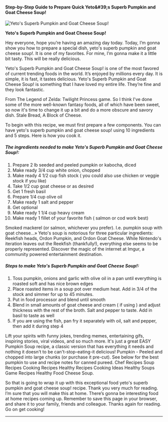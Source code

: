             

#### Step-by-Step Guide to Prepare Quick Yeto&amp;#39;s Superb Pumpkin and Goat Cheese Soup!

![Yeto's Superb Pumpkin and Goat Cheese Soup!](https://img-global.cpcdn.com/recipes/5552335143043072/751x532cq70/yetos-superb-pumpkin-and-goat-cheese-soup-recipe-main-photo.jpg)

**Yeto's Superb Pumpkin and Goat Cheese Soup!**

Hey everyone, hope you’re having an amazing day today. Today, I’m gonna show you how to prepare a special dish, yeto's superb pumpkin and goat cheese soup!. It is one of my favorites. For mine, I’m gonna make it a little bit tasty. This will be really delicious.

Yeto's Superb Pumpkin and Goat Cheese Soup! is one of the most favored of current trending foods in the world. It’s enjoyed by millions every day. It is simple, it is fast, it tastes delicious. Yeto's Superb Pumpkin and Goat Cheese Soup! is something that I have loved my entire life. They’re fine and they look fantastic.

From The Legend of Zelda: Twilight Princess game. So I think I've done some of the more well-known fantasy foods, all of which have been sweet, so now it's time to change it up a bit and do a more obscure and savory dish. Stale Bread, A Block of Cheese.

To begin with this recipe, we must first prepare a few components. You can have yeto's superb pumpkin and goat cheese soup! using 10 ingredients and 5 steps. Here is how you cook it.

##### The ingredients needed to make Yeto's Superb Pumpkin and Goat Cheese Soup!:

1.  Prepare 2 lb seeded and peeled pumpkin or kabocha, diced
2.  Make ready 3/4 cup white onion, chopped
3.  Make ready 4 1/2 cup fish stock ( you could also use chicken or veggie stock if you like)
4.  Take 1/2 cup goat cheese or as desired
5.  Get 1 fresh basil
6.  Prepare 1/4 cup olive oil
7.  Make ready 1 salt and pepper
8.  Get optional
9.  Make ready 1 1/4 cup heavy cream
10.  Make ready 1 fillet of your favorite fish ( salmon or cod work best)

Smoked mackerel (or salmon, whichever you prefer). I.e. pumpkin soup with goat cheese…» Yeto's soup is notorious for three particular ingredients: Reekfish heads, Ordon Pumpkin, and Ordon Goat Cheese. While Nintendo's iteration leaves out the Reekfish (thankfully!), everything else seems to be properly represented. Discover the magic of the internet at Imgur, a community powered entertainment destination.

##### Steps to make Yeto's Superb Pumpkin and Goat Cheese Soup!:

1.  Toss pumpkin, onions and garlic with olive oil in a pan until everything is roasted soft and has nice brown edges
2.  Place roasted items in a soup pot over medium heat. Add in 3/4 of the stock and simmer for up to 45 minutes.
3.  Put in food processor and blend until smooth
4.  Blend in small amounts of goat cheese and cream ( if using ) and adjust thickness with the rest of the broth. Salt and pepper to taste. Add in basil to taste as well
5.  If you are using the fish, pan fry it separately with oil, salt and pepper, then add it during step 4

Lift your spirits with funny jokes, trending memes, entertaining gifs, inspiring stories, viral videos, and so much more. It's just a great EASY Pumpkin Soup recipe, a classic version that has everything it needs and nothing it doesn't to be can't-stop-eating-it delicious! Pumpkin - Peeled and chopped into large chunks (or purchase it pre-cut). See below for the best pumpkin to use and recipe notes for canned pureed. Chef Recipes Soup Recipes Cooking Recipes Healthy Recipes Cooking Ideas Healthy Soups Game Recipes Healthy Food Cheese Soup.

So that is going to wrap it up with this exceptional food yeto's superb pumpkin and goat cheese soup! recipe. Thank you very much for reading. I’m sure that you will make this at home. There’s gonna be interesting food at home recipes coming up. Remember to save this page in your browser, and share it to your family, friends and colleague. Thanks again for reading. Go on get cooking!

* * *